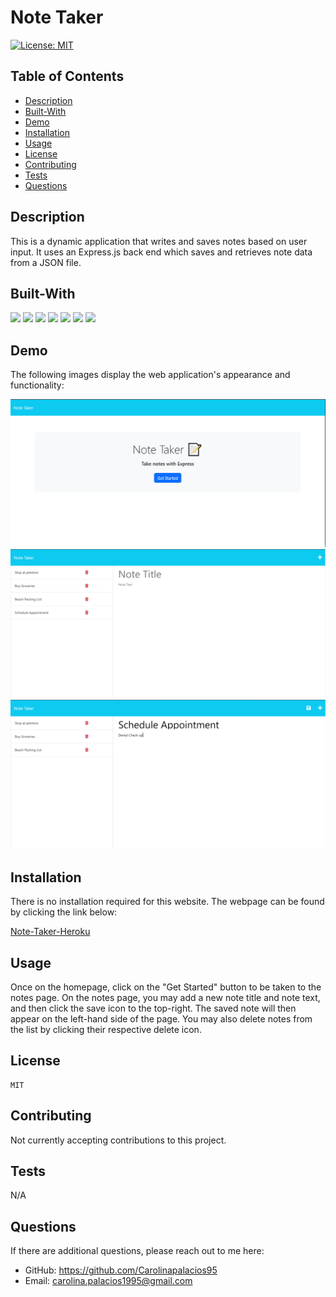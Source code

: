 # Note Taker

[![License: MIT](https://img.shields.io/badge/License-MIT-blue.svg)](https://opensource.org/licenses/MIT)
    
## Table of Contents
* [Description](#description)
* [Built-With](#built-with)
* [Demo](#demo)
* [Installation](#installation)
* [Usage](#usage)
* [License](#license)
* [Contributing](#contributing)
* [Tests](#tests)
* [Questions](#questions)

## Description
    
This is a dynamic application that writes and saves notes based on user input. It uses an Express.js back end which saves and retrieves note data from a JSON file.

## Built-With

<p>
  <img src="https://img.shields.io/badge/-JavaScript-yellow" />
  <img src="https://img.shields.io/badge/-OOP-red" />
  <img src="https://img.shields.io/badge/-Express-blueviolet" />
  <img src="https://img.shields.io/badge/-Heroku-grey" />
  <img src="https://img.shields.io/badge/UUID-orange"  />
  <img src="https://img.shields.io/badge/-Node-green" />
  <img src="https://img.shields.io/badge/-JSON-blue" />
</p>

## Demo

The following images display the web application's appearance and functionality:

![Note-Taker-Homepage-Demo](./public/assets/images/homepage-demo.PNG)
![Note-Taker-Demo-01](./public/assets/images/note-taker-demo-01.png)
![Note-Taker-Demo-02](./public/assets/images/note-taker-demo-02.png)


## Installation

There is no installation required for this website. The webpage can be found by clicking the link below:

[Note-Taker-Heroku](https://caros-note-taker.herokuapp.com/)


## Usage

Once on the homepage, click on the "Get Started" button to be taken to the notes page. On the notes page, you may add a new note title and note text, and then click the save icon to the top-right. The saved note will then appear on the left-hand side of the page. You may also delete notes from the list by clicking their respective delete icon.

## License
        
    MIT

## Contributing

Not currently accepting contributions to this project.

## Tests

N/A

## Questions

If there are additional questions, please reach out to me here: 

* GitHub: https://github.com/Carolinapalacios95
* Email: carolina.palacios1995@gmail.com
